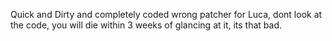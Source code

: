 Quick and Dirty and completely coded wrong patcher for Luca, dont look at the code, you will die within 3 weeks of glancing at it, its that bad.
